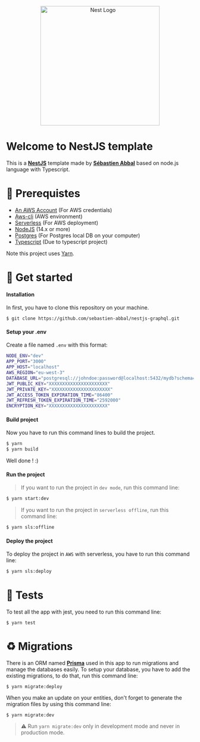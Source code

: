 <p align="center">
  <a href="http://nestjs.com/" target="blank"><img src="https://nestjs.com/img/logo_text.svg" width="320" alt="Nest Logo" /></a>
</p>

# Welcome to NestJS template

This is a **[NestJS](https://nestjs.com/)** template made by **[Sébastien Abbal](https://github.com/sebastien-abbal)** based on node.js language with Typescript.

# 👾 Prerequistes

- [An AWS Account](https://aws.amazon.com/) (For AWS credentials)
- [Aws-cli](https://docs.aws.amazon.com/fr_fr/cli/latest/userguide/install-cliv2.html) (AWS environment)
- [Serverless](https://www.serverless.com/) (For AWS deployment)
- [NodeJS](https://nodejs.org/) (14.x or more)
- [Postgres](https://www.postgresql.org/docs/) (For Postgres local DB on your computer)
- [Typescript](https://www.typescriptlang.org/) (Due to typescript project)

Note this project uses [Yarn](https://yarnpkg.com).

# 🚀 Get started

#### Installation

In first, you have to clone this repository on your machine.

```
$ git clone https://github.com/sebastien-abbal/nestjs-graphql.git
```

#### Setup your .env

Create a file named `.env` with this format:

```bash
NODE_ENV="dev"
APP_PORT="3000"
APP_HOST="localhost"
AWS_REGION="eu-west-3"
DATABASE_URL="postgresql://johndoe:password@localhost:5432/mydb?schema=public"
JWT_PUBLIC_KEY="XXXXXXXXXXXXXXXXXXXXXX"
JWT_PRIVATE_KEY="XXXXXXXXXXXXXXXXXXXXXX"
JWT_ACCESS_TOKEN_EXPIRATION_TIME="86400"
JWT_REFRESH_TOKEN_EXPIRATION_TIME="2592000"
ENCRYPTION_KEY="XXXXXXXXXXXXXXXXXXXXXX"
```

#### Build project

Now you have to run this command lines to build the project.

```bash
$ yarn
$ yarn build
```

Well done ! :)

#### Run the project

> If you want to run the project in `dev mode`, run this command line:

```bash
$ yarn start:dev
```

> If you want to run the project in `serverless offline`, run this command line:

```bash
$ yarn sls:offline
```

#### Deploy the project

To deploy the project in `AWS` with serverless, you have to run this command line:

```bash
$ yarn sls:deploy
```

# 🚦 Tests

To test all the app with jest, you need to run this command line:

```
$ yarn test
```

# ♻️ Migrations

There is an ORM named **[Prisma](https://www.prisma.io/)** used in this app to run migrations and manage the databases easily.
To setup your database, you have to add the existing migrations, to do that, run this command line:

```
$ yarn migrate:deploy
```

When you make an update on your entities, don't forget to generate the migration files by using this command line:

```
$ yarn migrate:dev
```

> ⚠️ Run `yarn migrate:dev` only in development mode and never in production mode.
